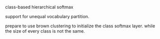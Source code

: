 class-based hierarchical softmax

support for unequal vocabulary partition.


prepare to use brown clustering to initialize the class softmax layer. while the size of every class is not the same.
